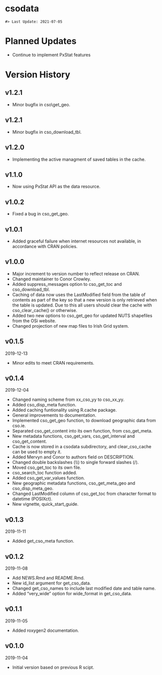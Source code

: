 csodata
================

<!-- NEWS.md is generated from NEWS.Rmd. Please edit that file -->

    #> Last Update: 2021-07-05 

# Planned Updates

  - Continue to implement PxStat features

# Version History
## v1.2.1

  - Minor bugfix in cso\get\_geo.
  
  
## v1.2.1

  - Minor bugfix in cso\_download\_tbl.

## v1.2.0

  - Implementing the active managment of saved tables in the cache.

## v1.1.0

  - Now using PxStat API as the data resource.

## v1.0.2

  - Fixed a bug in cso\_get\_geo.

## v1.0.1

  - Added graceful failure when internet resources not available, in
    accordance with CRAN policies.

## v1.0.0

  - Major increment to version number to reflect release on CRAN.
  - Changed maintainer to Conor Crowley.
  - Added suppress\_messages option to cso\_get\_toc and
    cso\_download\_tbl.
  - Caching of data now uses the LastModified field from the table of
    contents as part of the key so that a new version is only retrieved
    when the table is updated. Due to this all users should clear the
    cache with cso\_clear\_cache() or otherwise.
  - Added two new options to cso\_get\_geo for updated NUTS shapefiles
    from the OSi website.
  - Changed projection of new map files to Irish Grid system.

## v0.1.5

2019-12-13

  - Minor edits to meet CRAN requirements.

## v0.1.4

2019-12-04

  - Changed naming scheme from xx\_cso\_yy to cso\_xx\_yy.
  - Added cso\_disp\_meta function.
  - Added caching funtionality using R.cache package.
  - General improvements to documentation.
  - Implemented cso\_get\_geo function, to download geographic data from
    cso.ie.
  - Separated cso\_get\_content into its own function, from
    cso\_get\_meta.
  - New metadata functions, cso\_get\_vars, cso\_get\_interval and
    cso\_get\_content.
  - Cache is now stored in a csodata subdirectory, and clear\_cso\_cache
    can be used to empty it.
  - Added Mervyn and Conor to authors field on DESCRIPTION.
  - Changed double backslashes (\\\\) to single forward slashes (/).
  - Moved cso\_get\_toc to its own file.
  - cso\_search\_toc function added.
  - Added cso\_get\_var\_values function.
  - New geographic metadata functions, cso\_get\_meta\_geo and
    cso\_disp\_meta\_geo.
  - Changed LastModified column of cso\_get\_toc from character format
    to datetime (POSIXct).
  - New vignette, quick\_start\_guide.

## v0.1.3

2019-11-11

  - Added get\_cso\_meta function.

## v0.1.2

2019-11-08

  - Add NEWS.Rmd and README.Rmd.
  - New id\_list argument for get\_cso\_data.
  - Changed get\_cso\_names to include last modified date and table
    name.
  - Added “very\_wide” option for wide\_format in get\_cso\_data.

## v0.1.1

2019-11-05

  - Added roxygen2 documentation.

## v0.1.0

2019-11-04

  - Initial version based on previous R scipt.
